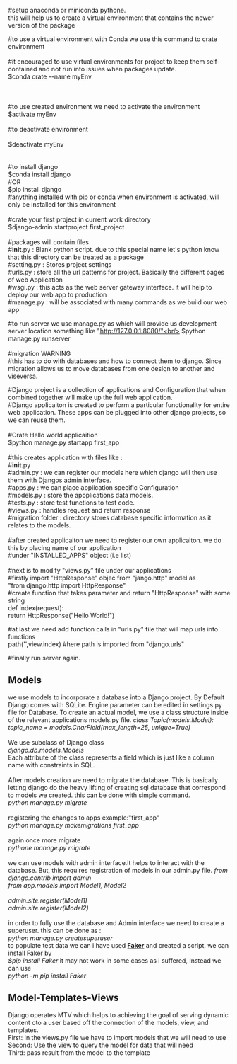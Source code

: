 #setup anaconda or miniconda pythone.<br/>
  this will help us to create a virtual environment that contains the newer version of the package<br/>

  #to use a virtual environment with Conda we use this command to crate environment<br/><br/>
  #it encouraged to use virtual environments for project to keep them self-contained and not run into issues when packages update.<br/>
    $conda crate --name myEnv<br/>
<br/><br/><br/>
  #to use created environment we need to activate the environment<br/>
    $activate myEnv<br/><br/>
  #to deactivate environment<br/><br/>
    $deactivate myEnv<br/>
<br/><br/>
#to install django<br/>
  $conda install django<br/>
  #OR<br/>
  $pip install django<br/>
#anything installed with pip or conda when environment is activated, will only be installed for this environment<br/>
<br/>
#crate your first project in current work directory<br/>
  $django-admin startproject first_project<br/>
<br/>
#packages will contain files<br/>
  #__init__.py : Blank python script. due to this special name let's python know that this directory can be treated as a package<br/>
  #setting.py :  Stores project settings<br/>
  #urls.py : store all the url patterns for project. Basically the different pages of web Application<br/>
  #wsgi.py : this acts as the web server gateway interface. it will help to deploy our web app to production<br/>
  #manage.py : will be associated with many commands as we build our web app<br/>

#to run server we use manage.py as which will provide us development server location something like "http://127.0.0.1:8080/"<br/>
  $python manage.py runserver<br/>
<br/>
#migration WARNING<br/>
  #this has to do with databases and how to connect them to django. Since migration allows us to move databases from one design to another
  and viseversa.<br/>

#Django project is a collection of applications and Configuration that when combined together will make up the full web application.<br/>
#Django applicaiton is created to perform a particular functionality for entire web application. These apps can be
plugged into other django projects, so we can reuse them.<br/>
<br/>
#Crate Hello world applicaition<br/>
  $python manage.py startapp first_app<br/>
<br/>
  #this creates application with files like :<br/>
    #__init__.py<br/>
    #admin.py : we can register our models here which django will then use them with Djangos admin interface.<br/>
    #apps.py : we can place application specific Configuration<br/>
    #models.py : store the apoplications data models.<br/>
    #tests.py : store test functions to test code.<br/>
    #views.py : handles request and return response<br/>
    #migration folder : directory stores database specific information as it relates to the models.<br/>
<br/>
#after created applicaiton we need to register our own applicaiton. we do this by placing name of our application<br/>
#under "INSTALLED_APPS" object (i.e list)<br/>
<br/>
#next is to modify "views.py" file under our applications<br/>
  #firstly import "HttpResponse" objec from "jango.http" model as<br/>
    "from django.http import HttpResponse"<br/>
  #create function that takes parameter and return "HttpResponse" with some string<br/>
    def index(request):<br/>
      return HttpResponse("Hello World!")<br/>

#at last we need add function calls in "urls.py" file that will map urls into functions<br/>
  path('',view.index) #here path is imported from "django.urls"<br/>


#finally run server again.<br/>


<H2>Models</H2>
    <p> we use models to incorporate a database into a Django project. By Default Django comes with SQLite.
    Engine parameter can be edited in settings.py file for Database. To create an actual model, we use a class structure inside of the relevant applications models.py file.
    <i> class Topic(models.Model):<br/>
    </t>topic_name = models.CharField(max_length=25, unique=True)</i><br/><br/>
     We use subclass of Django class <br/>
    <i>django.db.models.Models
    </i><br/>
    Each attribute of the class represents a field which is just like a column name with constraints in SQL.<br/><br/>
    After models creation we need to migrate the database. This is basically letting django do the heavy lifting of creating sql database that correspond to models we created. this can be done with simple command.<br/>
      <i>python manage.py migrate</i><br/>
      <br/>
      registering the changes to apps example:"first_app"<br/>
      <i>python manage.py makemigrations first_app</i><br/><br/>
      again once more migrate<br/>
      <i> pythone manage.py migrate</i><br/><br/>
      we can use models with admin interface.it helps to interact with the database. But, this requires registration of models in our admin.py file.
      <i>from django.contrib import admin<br/>
      from app.models import Model1, Model2<br/><br/>
      admin.site.register(Model1)<br/>
      admin.site.register(Model2)</i><br/><br/>
      in order to fully use the database and Admin interface we need to create a superuser. this can be done as :<br/>
      <i>python manage.py createsuperuser</i><br/>
      to populate test data we can i have used <b><a href="https://faker.readthedocs.io/en/master/">Faker</a></b> and created a script.
      we can install Faker by <br/>
      <i>$pip install Faker</i>
      it may not work in some cases as i suffered, Instead we can use <br/>
      <i>python -m pip install Faker</i>
      <h2>Model-Templates-Views</h2>
      Django operates MTV which helps to achieving the goal of serving dynamic content oto a user based off the connection of the models, view, and templates.<br/>
      First: In the views.py file we have to import models that we will need to use <br/>
      Second: Use the view to query the model for data that will need<br/>
      Third: pass result from the model to the template
    </p>
